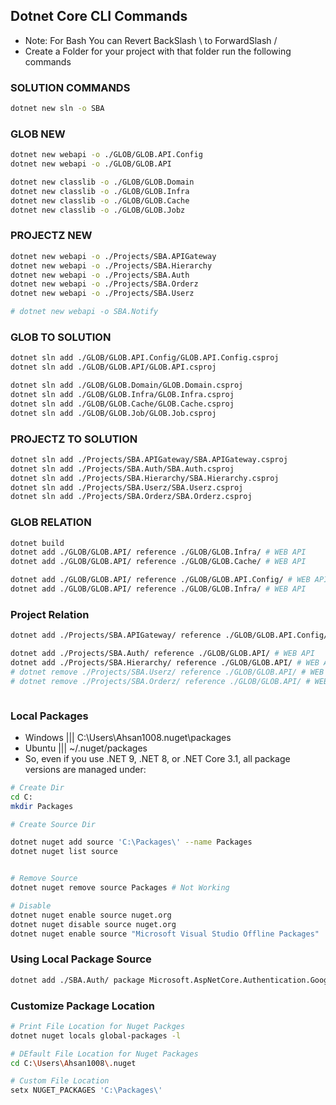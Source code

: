 ## Dotnet Core CLI Commands
- Note: For Bash You can Revert BackSlash \ to ForwardSlash /
- Create a Folder for your project with that folder run the following commands

### SOLUTION COMMANDS
```bash
dotnet new sln -o SBA
```

### GLOB NEW
```bash
dotnet new webapi -o ./GLOB/GLOB.API.Config
dotnet new webapi -o ./GLOB/GLOB.API

dotnet new classlib -o ./GLOB/GLOB.Domain
dotnet new classlib -o ./GLOB/GLOB.Infra
dotnet new classlib -o ./GLOB/GLOB.Cache
dotnet new classlib -o ./GLOB/GLOB.Jobz
```

### PROJECTZ NEW
```bash
dotnet new webapi -o ./Projects/SBA.APIGateway
dotnet new webapi -o ./Projects/SBA.Hierarchy
dotnet new webapi -o ./Projects/SBA.Auth
dotnet new webapi -o ./Projects/SBA.Orderz
dotnet new webapi -o ./Projects/SBA.Userz

# dotnet new webapi -o SBA.Notify
```


### GLOB TO SOLUTION
```bash
dotnet sln add ./GLOB/GLOB.API.Config/GLOB.API.Config.csproj
dotnet sln add ./GLOB/GLOB.API/GLOB.API.csproj

dotnet sln add ./GLOB/GLOB.Domain/GLOB.Domain.csproj
dotnet sln add ./GLOB/GLOB.Infra/GLOB.Infra.csproj
dotnet sln add ./GLOB/GLOB.Cache/GLOB.Cache.csproj
dotnet sln add ./GLOB/GLOB.Job/GLOB.Job.csproj
```

### PROJECTZ TO SOLUTION
```bash
dotnet sln add ./Projects/SBA.APIGateway/SBA.APIGateway.csproj
dotnet sln add ./Projects/SBA.Auth/SBA.Auth.csproj
dotnet sln add ./Projects/SBA.Hierarchy/SBA.Hierarchy.csproj
dotnet sln add ./Projects/SBA.Userz/SBA.Userz.csproj
dotnet sln add ./Projects/SBA.Orderz/SBA.Orderz.csproj
```

### GLOB RELATION
```bash
dotnet build
dotnet add ./GLOB/GLOB.API/ reference ./GLOB/GLOB.Infra/ # WEB API
dotnet add ./GLOB/GLOB.API/ reference ./GLOB/GLOB.Cache/ # WEB API

dotnet add ./GLOB/GLOB.API/ reference ./GLOB/GLOB.API.Config/ # WEB API
dotnet add ./GLOB/GLOB.API/ reference ./GLOB/GLOB.Infra/ # WEB API

```
### Project Relation
```bash
dotnet add ./Projects/SBA.APIGateway/ reference ./GLOB/GLOB.API.Config/ # WEB API

dotnet add ./Projects/SBA.Auth/ reference ./GLOB/GLOB.API/ # WEB API
dotnet add ./Projects/SBA.Hierarchy/ reference ./GLOB/GLOB.API/ # WEB API
# dotnet remove ./Projects/SBA.Userz/ reference ./GLOB/GLOB.API/ # WEB API
# dotnet remove ./Projects/SBA.Orderz/ reference ./GLOB/GLOB.API/ # WEB API



```
### Local Packages
- Windows ||| C:\Users\Ahsan1008\.nuget\packages
- Ubuntu  ||| ~/.nuget/packages
- So, even if you use .NET 9, .NET 8, or .NET Core 3.1, all package versions are managed under:
```bash
# Create Dir
cd C:
mkdir Packages

# Create Source Dir

dotnet nuget add source 'C:\Packages\' --name Packages 
dotnet nuget list source


# Remove Source
dotnet nuget remove source Packages # Not Working

# Disable
dotnet nuget enable source nuget.org
dotnet nuget disable source nuget.org
dotnet nuget enable source "Microsoft Visual Studio Offline Packages"

```
### Using Local Package Source
```bash
dotnet add ./SBA.Auth/ package Microsoft.AspNetCore.Authentication.Google --version 8.0.7 --source "C:\Packages" # Worked
```

### Customize Package Location 

```bash
# Print File Location for Nuget Packges
dotnet nuget locals global-packages -l

# DEfault File Location for Nuget Packages
cd C:\Users\Ahsan1008\.nuget

# Custom File Location
setx NUGET_PACKAGES 'C:\Packages\'

```
